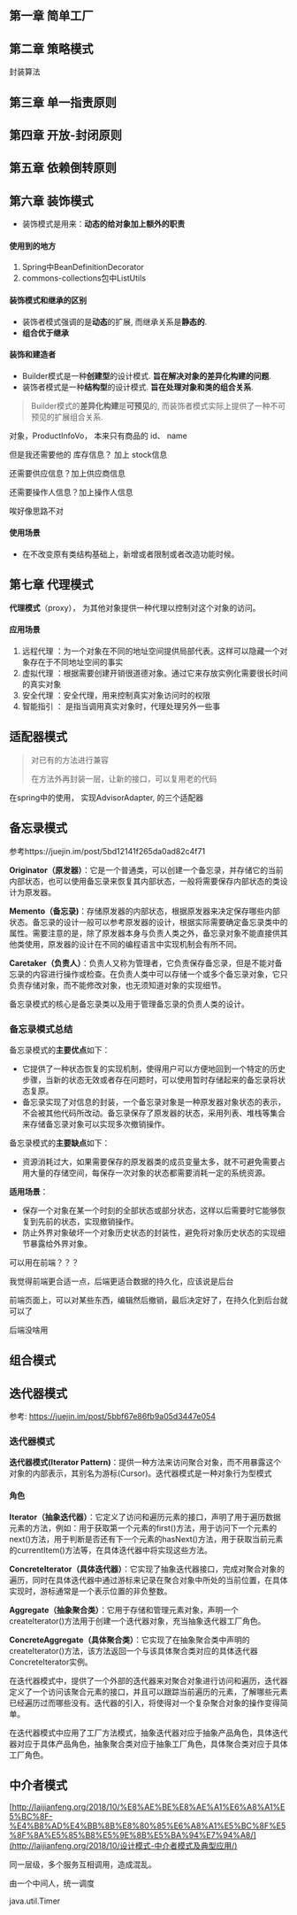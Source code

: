 ## 第一章   简单工厂



## 第二章   策略模式

封装算法

## 第三章   单一指责原则



## 第四章   开放-封闭原则



## 第五章   依赖倒转原则



## 第六章   装饰模式



* 装饰模式是用来：**动态的给对象加上额外的职责**



#### 使用到的地方

1.  Spring中BeanDefinitionDecorator
2.  commons-collections包中ListUtils



#### 装饰模式和继承的区别

* 装饰者模式强调的是**动态**的扩展, 而继承关系是**静态的**.
* **组合优于继承**



#### 装饰和建造者

* Builder模式是一种**创建型**的设计模式. **旨在解决对象的差异化构建的问题**.
* 装饰者模式是一种**结构型**的设计模式. **旨在处理对象和类的组合关系**.



> Builder模式的**差异化构建**是**可预见**的, 而装饰者模式实际上提供了一种不可预见的扩展组合关系.



对象，ProductInfoVo， 本来只有商品的 id、 name

但是我还需要他的 库存信息？ 加上 stock信息

还需要供应信息？加上供应商信息

还需要操作人信息？加上操作人信息

唉好像思路不对



#### 使用场景

* 在不改变原有类结构基础上，新增或者限制或者改造功能时候。





## 第七章 代理模式



**代理模式**（proxy）， 为其他对象提供一种代理以控制对这个对象的访问。



 #### 应用场景

1. 远程代理 ：为一个对象在不同的地址空间提供局部代表。这样可以隐藏一个对象存在于不同地址空间的事实
2. 虚拟代理 ：根据需要创建开销很道德对象。通过它来存放实例化需要很长时间的真实对象
3. 安全代理 ：安全代理，用来控制真实对象访问时的权限
4. 智能指引 ： 是指当调用真实对象时，代理处理另外一些事









## 适配器模式



> 对已有的方法进行兼容
>
> 在方法外再封装一层，让新的接口，可以复用老的代码



在spring中的使用， 实现AdvisorAdapter, 的三个适配器





## 备忘录模式

参考https://juejin.im/post/5bd12141f265da0ad82c4f71





**Originator（原发器）**：它是一个普通类，可以创建一个备忘录，并存储它的当前内部状态，也可以使用备忘录来恢复其内部状态，一般将需要保存内部状态的类设计为原发器。

**Memento（备忘录)**：存储原发器的内部状态，根据原发器来决定保存哪些内部状态。备忘录的设计一般可以参考原发器的设计，根据实际需要确定备忘录类中的属性。需要注意的是，除了原发器本身与负责人类之外，备忘录对象不能直接供其他类使用，原发器的设计在不同的编程语言中实现机制会有所不同。

**Caretaker（负责人）**：负责人又称为管理者，它负责保存备忘录，但是不能对备忘录的内容进行操作或检查。在负责人类中可以存储一个或多个备忘录对象，它只负责存储对象，而不能修改对象，也无须知道对象的实现细节。

备忘录模式的核心是备忘录类以及用于管理备忘录的负责人类的设计。





### 备忘录模式总结

备忘录模式的**主要优点**如下：

- 它提供了一种状态恢复的实现机制，使得用户可以方便地回到一个特定的历史步骤，当新的状态无效或者存在问题时，可以使用暂时存储起来的备忘录将状态复原。
- 备忘录实现了对信息的封装，一个备忘录对象是一种原发器对象状态的表示，不会被其他代码所改动。备忘录保存了原发器的状态，采用列表、堆栈等集合来存储备忘录对象可以实现多次撤销操作。

备忘录模式的**主要缺点**如下：

- 资源消耗过大，如果需要保存的原发器类的成员变量太多，就不可避免需要占用大量的存储空间，每保存一次对象的状态都需要消耗一定的系统资源。

**适用场景**：

- 保存一个对象在某一个时刻的全部状态或部分状态，这样以后需要时它能够恢复到先前的状态，实现撤销操作。
- 防止外界对象破坏一个对象历史状态的封装性，避免将对象历史状态的实现细节暴露给外界对象。





可以用在前端？？？

我觉得前端更合适一点，后端更适合数据的持久化，应该说是后台

前端页面上，可以对某些东西，编辑然后撤销，最后决定好了，在持久化到后台就可以了

后端没啥用







## 组合模式





## 迭代器模式



参考: https://juejin.im/post/5bbf67e86fb9a05d3447e054





### 迭代器模式

**迭代器模式(Iterator Pattern)**：提供一种方法来访问聚合对象，而不用暴露这个对象的内部表示，其别名为游标(Cursor)。迭代器模式是一种对象行为型模式



#### 角色

**Iterator（抽象迭代器）**：它定义了访问和遍历元素的接口，声明了用于遍历数据元素的方法，例如：用于获取第一个元素的first()方法，用于访问下一个元素的next()方法，用于判断是否还有下一个元素的hasNext()方法，用于获取当前元素的currentItem()方法等，在具体迭代器中将实现这些方法。

**ConcreteIterator（具体迭代器）**：它实现了抽象迭代器接口，完成对聚合对象的遍历，同时在具体迭代器中通过游标来记录在聚合对象中所处的当前位置，在具体实现时，游标通常是一个表示位置的非负整数。

**Aggregate（抽象聚合类）**：它用于存储和管理元素对象，声明一个createIterator()方法用于创建一个迭代器对象，充当抽象迭代器工厂角色。

**ConcreteAggregate（具体聚合类）**：它实现了在抽象聚合类中声明的createIterator()方法，该方法返回一个与该具体聚合类对应的具体迭代器ConcreteIterator实例。

在迭代器模式中，提供了一个外部的迭代器来对聚合对象进行访问和遍历，迭代器定义了一个访问该聚合元素的接口，并且可以跟踪当前遍历的元素，了解哪些元素已经遍历过而哪些没有。迭代器的引入，将使得对一个复杂聚合对象的操作变得简单。

在迭代器模式中应用了工厂方法模式，抽象迭代器对应于抽象产品角色，具体迭代器对应于具体产品角色，抽象聚合类对应于抽象工厂角色，具体聚合类对应于具体工厂角色。



## 中介者模式

[http://laijianfeng.org/2018/10/%E8%AE%BE%E8%AE%A1%E6%A8%A1%E5%BC%8F-%E4%B8%AD%E4%BB%8B%E8%80%85%E6%A8%A1%E5%BC%8F%E5%8F%8A%E5%85%B8%E5%9E%8B%E5%BA%94%E7%94%A8/](http://laijianfeng.org/2018/10/设计模式-中介者模式及典型应用/)





同一层级，多个服务互相调用，造成混乱。

由一个中间人，统一调度



java.util.Timer